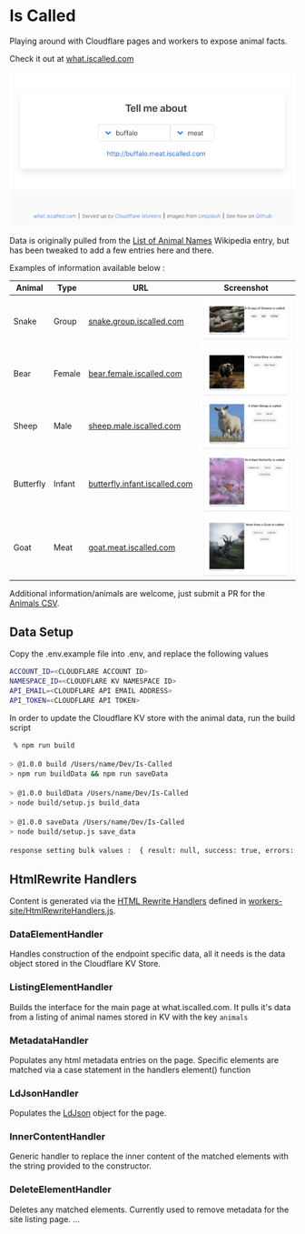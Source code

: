 # Is Called

Playing around with Cloudflare pages and workers to expose animal facts.

Check it out at [what.iscalled.com](http://what.iscalled.com) 

![what.iscalled.com screenshot](build/img/what.iscalled.com.png)

Data is originally pulled from the [List of Animal Names](https://en.wikipedia.org/wiki/List_of_animal_names) Wikipedia entry, but has been tweaked to add a few entries here and there. 

Examples of information available below :

| Animal    | Type   | URL                                                                   | Screenshot                                                                               | 
| ---       | ---    | ---                                                                   | ---                                                                                      | 
| Snake     | Group  |[snake.group.iscalled.com](http://snake.group.iscalled.com/)           | ![snake.group.iscalled.com screenshot](build/img/snake.group.iscalled.com.png)           |
| Bear      | Female |[bear.female.iscalled.com](http://bear.female.iscalled.com/)           | ![swan.infant.iscalled.com screenshot](build/img/bear.female.iscalled.com.png)           |
| Sheep     | Male   |[sheep.male.iscalled.com](http://sheep.male.iscalled.com/)             | ![swan.infant.iscalled.com screenshot](build/img/sheep.male.iscalled.com.png)            |
| Butterfly | Infant |[butterfly.infant.iscalled.com](http://butterfly.infant.iscalled.com/) | ![butterfly.infant.iscalled.com screenshot](build/img/butterfly.infant.iscalled.com.png) | 
| Goat      | Meat   |[goat.meat.iscalled.com](http://goat.meat.iscalled.com/)               | ![goat.meat.iscalled.com screenshot](build/img/goat.meat.iscalled.com.png)               |

Additional information/animals are welcome, just submit a PR for the [Animals CSV](https://github.com/sam-heller/Is-Called/blob/main/build/wikipedia.csv).

## Data Setup

Copy the .env.example file into .env, and replace the following values
```bash
ACCOUNT_ID=<CLOUDFLARE ACCOUNT ID>
NAMESPACE_ID=<CLOUDFLARE KV NAMESPACE ID>
API_EMAIL=<CLOUDFLARE API EMAIL ADDRESS>
API_TOKEN=<CLOUDFLARE API TOKEN>
```

In order to update the Cloudflare KV store with the animal data, run the build script
```bash
 % npm run build

> @1.0.0 build /Users/name/Dev/Is-Called
> npm run buildData && npm run saveData

> @1.0.0 buildData /Users/name/Dev/Is-Called
> node build/setup.js build_data

> @1.0.0 saveData /Users/name/Dev/Is-Called
> node build/setup.js save_data

response setting bulk values :  { result: null, success: true, errors: [], messages: [] }
```

## HtmlRewrite Handlers
Content is generated via the [HTML Rewrite Handlers](https://developers.cloudflare.com/workers/runtime-apis/html-rewriter) defined in [workers-site/HtmlRewriteHandlers.js](https://github.com/sam-heller/Is-Called/blob/main/workers-site/HtmlRewriteHandlers.js). 
### DataElementHandler
Handles construction of the endpoint specific data, all it needs is the data object stored in the Cloudflare KV Store.
### ListingElementHandler
Builds the interface for the main page at what.iscalled.com. It pulls it's data from a listing of animal names stored in KV with the key `animals`
### MetadataHandler
Populates any html metadata entries on the page. Specific elements are matched via a case statement in the handlers element() function
### LdJsonHandler
Populates the [LdJson](https://json-ld.org/) object for the page. 
### InnerContentHandler
Generic handler to replace the inner content of the matched elements with the string provided to the constructor.
### DeleteElementHandler
Deletes any matched elements. Currently used to remove metadata for the site listing page. 
...
